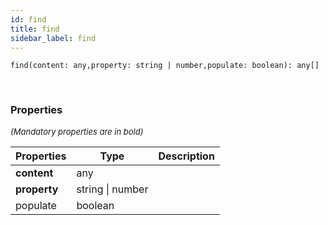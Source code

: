 ```yaml
---
id: find
title: find
sidebar_label: find
---
```


```tsx
find(content: any,property: string | number,populate: boolean): any[]
```
<br/>



### Properties

<font size="2"><i>(Mandatory properties are in bold)</i></font>

| Properties | Type | Description |
| --------- | ---- | ----------- |
| **content** | any |  |
| **property** | string \| number |  |
| populate | boolean |  |
